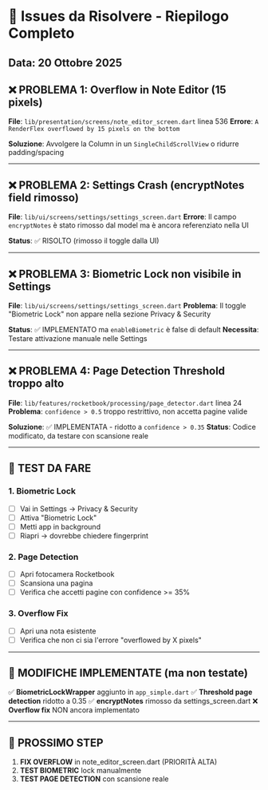 # 🐛 Issues da Risolvere - Riepilogo Completo

## Data: 20 Ottobre 2025

## ❌ PROBLEMA 1: Overflow in Note Editor (15 pixels)
**File**: `lib/presentation/screens/note_editor_screen.dart` linea 536
**Errore**: `A RenderFlex overflowed by 15 pixels on the bottom`

**Soluzione**: Avvolgere la Column in un `SingleChildScrollView` o ridurre padding/spacing

---

## ❌ PROBLEMA 2: Settings Crash (encryptNotes field rimosso)
**File**: `lib/ui/screens/settings/settings_screen.dart`
**Errore**: Il campo `encryptNotes` è stato rimosso dal model ma è ancora referenziato nella UI

**Status**: ✅ RISOLTO (rimosso il toggle dalla UI)

---

## ❌ PROBLEMA 3: Biometric Lock non visibile in Settings
**File**: `lib/ui/screens/settings/settings_screen.dart`
**Problema**: Il toggle "Biometric Lock" non appare nella sezione Privacy & Security

**Status**: ✅ IMPLEMENTATO ma `enableBiometric` è false di default
**Necessita**: Testare attivazione manuale nelle Settings

---

## ❌ PROBLEMA 4: Page Detection Threshold troppo alto
**File**: `lib/features/rocketbook/processing/page_detector.dart` linea 24
**Problema**: `confidence > 0.5` troppo restrittivo, non accetta pagine valide

**Soluzione**: ✅ IMPLEMENTATA - ridotto a `confidence > 0.35`
**Status**: Codice modificato, da testare con scansione reale

---

## 🧪 TEST DA FARE

### 1. Biometric Lock
- [ ] Vai in Settings → Privacy & Security
- [ ] Attiva "Biometric Lock"
- [ ] Metti app in background
- [ ] Riapri → dovrebbe chiedere fingerprint

### 2. Page Detection
- [ ] Apri fotocamera Rocketbook
- [ ] Scansiona una pagina
- [ ] Verifica che accetti pagine con confidence >= 35%

### 3. Overflow Fix
- [ ] Apri una nota esistente
- [ ] Verifica che non ci sia l'errore "overflowed by X pixels"

---

## 📝 MODIFICHE IMPLEMENTATE (ma non testate)

✅ **BiometricLockWrapper** aggiunto in `app_simple.dart`
✅ **Threshold page detection** ridotto a 0.35
✅ **encryptNotes** rimosso da settings_screen.dart
❌ **Overflow fix** NON ancora implementato

---

## 🚨 PROSSIMO STEP

1. **FIX OVERFLOW** in note_editor_screen.dart (PRIORITÀ ALTA)
2. **TEST BIOMETRIC** lock manualmente
3. **TEST PAGE DETECTION** con scansione reale
